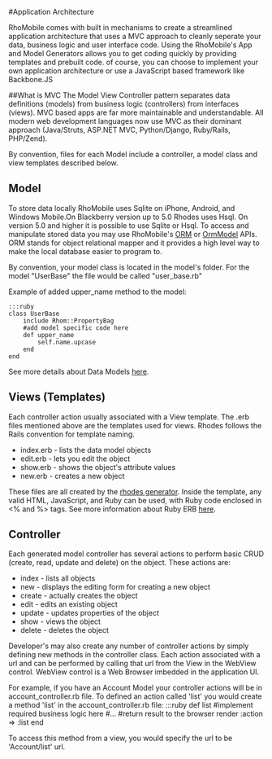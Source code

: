 #Application Architecture

RhoMobile comes with built in mechanisms to create a streamlined application architecture that uses a MVC approach to cleanly seperate your data, business logic and user interface code. Using the RhoMobile's App and Model Generators allows you to get coding quickly by providing templates and prebuilt code. of course, you can choose to implement your own application architecture or use a JavaScript based framework like Backbone.JS


##What is MVC
The Model View Controller pattern separates data definitions (models) from business logic (controllers) from interfaces (views). MVC based apps are far more maintainable and understandable. All modern web development languages now use MVC as their dominant approach (Java/Struts, ASP.NET MVC, Python/Django, Ruby/Rails, PHP/Zend). 

By convention, files for each Model include a controller, a model class and view templates described below.

## Model
To store data locally RhoMobile uses Sqlite on iPhone, Android, and Windows Mobile.On Blackberry version up to 5.0 Rhodes uses Hsql. On version 5.0 and higher it is possible to use Sqlite or Hsql. To access and manipulate stored data you may use RhoMobile's [ORM](../api/Orm) or [OrmModel](../api/OrmModel) APIs. ORM stands for object relational mapper and it provides a high level way to make the local database easier to program to.  

By convention, your model class is located in the model's folder. For the model "UserBase" the file would be called "user_base.rb"

Example of added upper_name method to the model:

	:::ruby
	class UserBase
		include Rhom::PropertyBag
	  	#add model specific code here
	  	def upper_name
	    	self.name.upcase
	  	end
	end

See more details about Data Models [here](local_database).

## Views (Templates)
Each controller action usually associated with a View template. The .erb files mentioned above are the templates used for views. Rhodes follows the Rails convention for template naming.

* index.erb - lists the data model objects
* edit.erb - lets you edit the object
* show.erb - shows the object's attribute values
* new.erb - creates a new object

These files are all created by the [rhodes generator](creating_a_project#creating-a-project-with-rhostudio). Inside the template, any valid HTML, JavaScript, and Ruby can be used, with Ruby code enclosed in <% and %> tags. See more information about Ruby ERB [here](http://www.ruby-doc.org/stdlib/libdoc/erb/rdoc/).

## Controller
Each generated model controller has several actions to perform basic CRUD (create, read, update and delete) on the object. These actions are:

* index - lists all objects
* new - displays the editing form for creating a new object
* create - actually creates the object
* edit - edits an existing object
* update - updates properties of the object
* show - views the object
* delete - deletes the object

Developer's may also create any number of controller actions by simply defining new methods in the controller class. Each action associated with a url and can be performed by calling that url from the View in the WebView control. WebView control is a Web Browser imbedded in the application UI.  

For example, if you have an Account Model your controller actions will be in account_controller.rb file. To defined an action called 'list' you would create a method 'list' in the account_controller.rb file:
	:::ruby
	def list
		#implement required business logic here
		#...
		#return result to the browser
		render :action => :list
	end  

To access this method from a view, you would specify the url to be 'Account/list' url. 



